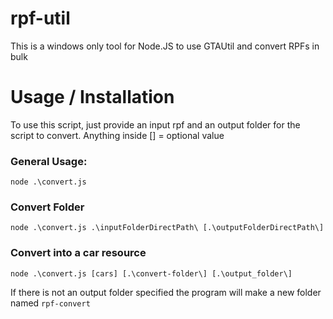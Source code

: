# rpf-util
This is a windows only tool for Node.JS to use GTAUtil and convert RPFs in bulk

# Usage / Installation
To use this script, just provide an input rpf and an output folder for the script to convert.
Anything inside [] = optional value

### General Usage:
```
node .\convert.js
```
### Convert Folder
```
node .\convert.js .\inputFolderDirectPath\ [.\outputFolderDirectPath\]
```

### Convert into a car resource
```
node .\convert.js [cars] [.\convert-folder\] [.\output_folder\]
```


If there is not an output folder specified the program will make a new folder named `rpf-convert`

